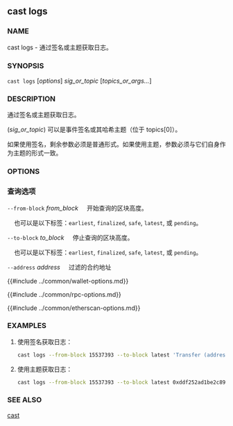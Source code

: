 ## cast logs

### NAME

cast logs - 通过签名或主题获取日志。

### SYNOPSIS

``cast logs`` [*options*] *sig_or_topic* [*topics_or_args...*]


### DESCRIPTION

通过签名或主题获取日志。

(*sig_or_topic*) 可以是事件签名或其哈希主题（位于 topics[0]）。

如果使用签名，剩余参数必须是普通形式。如果使用主题，参数必须与它们自身作为主题的形式一致。

### OPTIONS

### 查询选项

`--from-block` *from_block*
&nbsp;&nbsp;&nbsp;&nbsp;开始查询的区块高度。

&nbsp;&nbsp;&nbsp;&nbsp;也可以是以下标签：`earliest`, `finalized`, `safe`, `latest`, 或 `pending`。

`--to-block` *to_block*
&nbsp;&nbsp;&nbsp;&nbsp;停止查询的区块高度。

&nbsp;&nbsp;&nbsp;&nbsp;也可以是以下标签：`earliest`, `finalized`, `safe`, `latest`, 或 `pending`。

`--address` *address*
&nbsp;&nbsp;&nbsp;&nbsp;过滤的合约地址

{{#include ../common/wallet-options.md}}

{{#include ../common/rpc-options.md}}

{{#include ../common/etherscan-options.md}}

### EXAMPLES

1. 使用签名获取日志：
    ```sh
    cast logs --from-block 15537393 --to-block latest 'Transfer (address indexed from, address indexed to, uint256 value)' 0x2e8ABfE042886E4938201101A63730D04F160A82
    ```
2. 使用主题获取日志：
    ```sh
    cast logs --from-block 15537393 --to-block latest 0xddf252ad1be2c89b69c2b068fc378daa952ba7f163c4a11628f55a4df523b3ef 0x0000000000000000000000002e8abfe042886e4938201101a63730d04f160a82
    ```

### SEE ALSO

[cast](./cast.md)